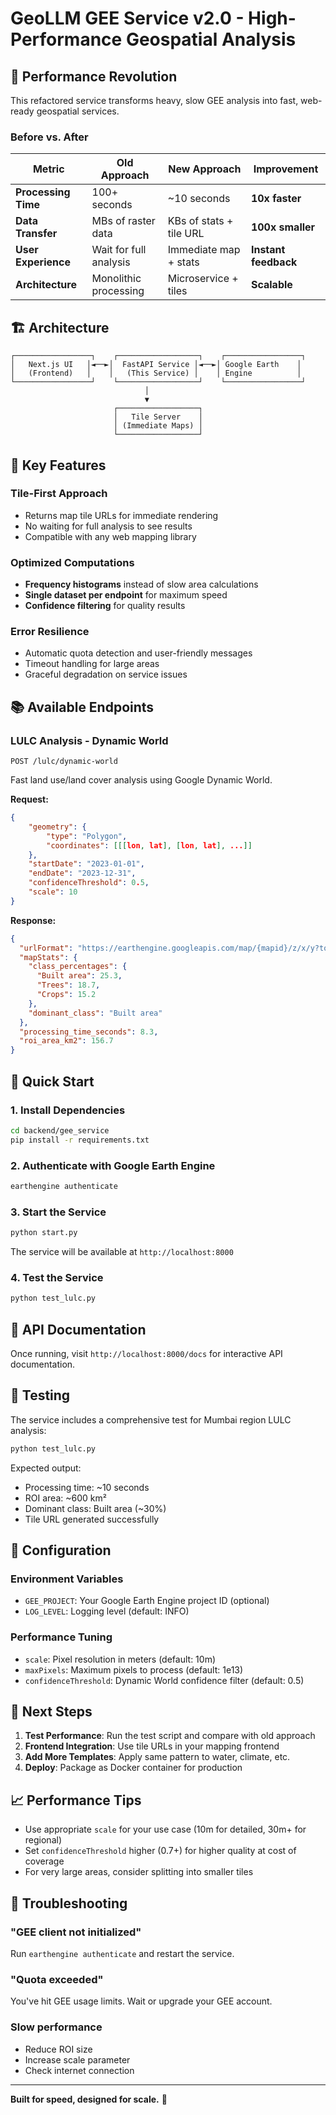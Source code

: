 # GeoLLM GEE Service v2.0 - High-Performance Geospatial Analysis

## 🚀 **Performance Revolution**

This refactored service transforms heavy, slow GEE analysis into fast, web-ready geospatial services.

### **Before vs. After**

| Metric              | Old Approach           | New Approach            | Improvement          |
| ------------------- | ---------------------- | ----------------------- | -------------------- |
| **Processing Time** | 100+ seconds           | ~10 seconds             | **10x faster**       |
| **Data Transfer**   | MBs of raster data     | KBs of stats + tile URL | **100x smaller**     |
| **User Experience** | Wait for full analysis | Immediate map + stats   | **Instant feedback** |
| **Architecture**    | Monolithic processing  | Microservice + tiles    | **Scalable**         |

## 🏗️ **Architecture**

```
┌─────────────────┐    ┌──────────────────┐    ┌─────────────────┐
│   Next.js UI   │◄──►│  FastAPI Service │◄──►│ Google Earth    │
│   (Frontend)   │    │   (This Service) │    │ Engine          │
└─────────────────┘    └──────────────────┘    └─────────────────┘
                              │
                              ▼
                       ┌──────────────────┐
                       │   Tile Server    │
                       │ (Immediate Maps) │
                       └──────────────────┘
```

## 🎯 **Key Features**

### **Tile-First Approach**

- Returns map tile URLs for immediate rendering
- No waiting for full analysis to see results
- Compatible with any web mapping library

### **Optimized Computations**

- **Frequency histograms** instead of slow area calculations
- **Single dataset per endpoint** for maximum speed
- **Confidence filtering** for quality results

### **Error Resilience**

- Automatic quota detection and user-friendly messages
- Timeout handling for large areas
- Graceful degradation on service issues

## 📚 **Available Endpoints**

### **LULC Analysis - Dynamic World**

`POST /lulc/dynamic-world`

Fast land use/land cover analysis using Google Dynamic World.

**Request:**

```json
{
    "geometry": {
        "type": "Polygon",
        "coordinates": [[[lon, lat], [lon, lat], ...]]
    },
    "startDate": "2023-01-01",
    "endDate": "2023-12-31",
    "confidenceThreshold": 0.5,
    "scale": 10
}
```

**Response:**

```json
{
  "urlFormat": "https://earthengine.googleapis.com/map/{mapid}/z/x/y?token=...",
  "mapStats": {
    "class_percentages": {
      "Built area": 25.3,
      "Trees": 18.7,
      "Crops": 15.2
    },
    "dominant_class": "Built area"
  },
  "processing_time_seconds": 8.3,
  "roi_area_km2": 156.7
}
```

## 🚀 **Quick Start**

### **1. Install Dependencies**

```bash
cd backend/gee_service
pip install -r requirements.txt
```

### **2. Authenticate with Google Earth Engine**

```bash
earthengine authenticate
```

### **3. Start the Service**

```bash
python start.py
```

The service will be available at `http://localhost:8000`

### **4. Test the Service**

```bash
python test_lulc.py
```

## 📖 **API Documentation**

Once running, visit `http://localhost:8000/docs` for interactive API documentation.

## 🧪 **Testing**

The service includes a comprehensive test for Mumbai region LULC analysis:

```bash
python test_lulc.py
```

Expected output:

- Processing time: ~10 seconds
- ROI area: ~600 km²
- Dominant class: Built area (~30%)
- Tile URL generated successfully

## 🔧 **Configuration**

### **Environment Variables**

- `GEE_PROJECT`: Your Google Earth Engine project ID (optional)
- `LOG_LEVEL`: Logging level (default: INFO)

### **Performance Tuning**

- `scale`: Pixel resolution in meters (default: 10m)
- `maxPixels`: Maximum pixels to process (default: 1e13)
- `confidenceThreshold`: Dynamic World confidence filter (default: 0.5)

## 🎯 **Next Steps**

1. **Test Performance**: Run the test script and compare with old approach
2. **Frontend Integration**: Use tile URLs in your mapping frontend
3. **Add More Templates**: Apply same pattern to water, climate, etc.
4. **Deploy**: Package as Docker container for production

## 📈 **Performance Tips**

- Use appropriate `scale` for your use case (10m for detailed, 30m+ for regional)
- Set `confidenceThreshold` higher (0.7+) for higher quality at cost of coverage
- For very large areas, consider splitting into smaller tiles

## 🐛 **Troubleshooting**

### **"GEE client not initialized"**

Run `earthengine authenticate` and restart the service.

### **"Quota exceeded"**

You've hit GEE usage limits. Wait or upgrade your GEE account.

### **Slow performance**

- Reduce ROI size
- Increase scale parameter
- Check internet connection

---

**Built for speed, designed for scale.** 🚀
